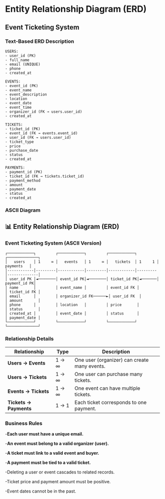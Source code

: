 # Entity Relationship Diagram (ERD)
## Event Ticketing System

### Text-Based ERD Description

```
USERS:
- user_id (PK)
- full_name
- email (UNIQUE)
- phone
- created_at

EVENTS:
- event_id (PK)
- event_name
- event_description
- location
- event_date
- event_time
- organizer_id (FK → users.user_id)
- created_at

TICKETS:
- ticket_id (PK)
- event_id (FK → events.event_id)
- user_id (FK → users.user_id)
- ticket_type
- price
- purchase_date
- status
- created_at

PAYMENTS:
- payment_id (PK)
- ticket_id (FK → tickets.ticket_id)
- payment_method
- amount
- payment_date
- status
- created_at
```


### ASCII Diagram

## 📊 Entity Relationship Diagram (ERD)
### Event Ticketing System (ASCII Version)

```text
┌────────────┐         ┌────────────┐         ┌────────────┐         ┌──────────────┐
│   users    │ 1     ∞ │   events   │ 1     ∞ │   tickets  │ 1     1 │   payments   │
│------------│---------│------------│---------│------------│---------│--------------│
│ user_id PK │◄────────│ event_id PK│◄────────│ ticket_id PK│◄───────│ payment_id PK│
│ name       │         │ event_name │         │ event_id FK │         │ ticket_id FK │
│ email      │         │ organizer_id FK──────►│ user_id FK  │         │ amount       │
│ phone      │         │ location   │         │ price       │         │ status       │
│ created_at │         │ event_date │         │ status      │         │ payment_date │
└────────────┘         └────────────┘         └────────────┘         └──────────────┘
```

### Relationship Details

| Relationship           | Type  | Description                                  |
| ---------------------- | ----- | -------------------------------------------- |
| **Users → Events**     | 1 → ∞ | One user (organizer) can create many events. |
| **Users → Tickets**    | 1 → ∞ | One user can purchase many tickets.          |
| **Events → Tickets**   | 1 → ∞ | One event can have multiple tickets.         |
| **Tickets → Payments** | 1 → 1 | Each ticket corresponds to one payment.      |


### Business Rules

-**Each user must have a unique email.**

-**An event must belong to a valid organizer (user).**

-**A ticket must link to a valid event and buyer.**

-**A payment must be tied to a valid ticket.**

-Deleting a user or event cascades to related records.

-Ticket price and payment amount must be positive.

-Event dates cannot be in the past.


